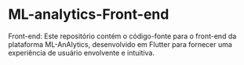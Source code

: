# ML-analytics-Front-end
Front-end: Este repositório contém o código-fonte para o front-end da plataforma ML-AnAIytics, desenvolvido em Flutter para fornecer uma experiência de usuário envolvente e intuitiva.
